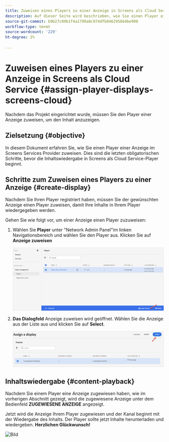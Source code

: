 ```yaml
---
title: Zuweisen eines Players zu einer Anzeige in Screens als Cloud Service
description: Auf dieser Seite wird beschrieben, wie Sie einen Player einer Anzeige in Screens als Cloud Service zuweisen.
source-git-commit: b9b27c09b1f4a1799a8c974dfb846295664be998
workflow-type: tm+mt
source-wordcount: '229'
ht-degree: 2%

---
```



# Zuweisen eines Players zu einer Anzeige in Screens als Cloud Service {#assign-player-displays-screens-cloud}

Nachdem das Projekt eingerichtet wurde, müssen Sie den Player einer Anzeige zuweisen, um den Inhalt anzuzeigen.

## Zielsetzung {#objective}

In diesem Dokument erfahren Sie, wie Sie einen Player einer Anzeige im Screens Services Provider zuweisen. Dies sind die letzten obligatorischen Schritte, bevor die Inhaltswiedergabe in Screens als Cloud Service-Player beginnt.

## Schritte zum Zuweisen eines Players zu einer Anzeige {#create-display}

Nachdem Sie Ihren Player registriert haben, müssen Sie der gewünschten Anzeige einen Player zuweisen, damit Ihre Inhalte in Ihrem Player wiedergegeben werden.

Gehen Sie wie folgt vor, um einer Anzeige einen Player zuzuweisen:

1. Wählen Sie **Player** unter &quot;Network Admin Panel&quot;im linken Navigationsbereich und wählen Sie den Player aus. Klicken Sie auf **Anzeige zuweisen**

   ![Bild](/help/screens-cloud/assets/player/register-player7.png)

1. **Das Dialogfeld** Anzeige zuweisen wird geöffnet. Wählen Sie die Anzeige aus der Liste aus und klicken Sie auf **Select**.

   ![Bild](/help/screens-cloud/assets/player/register-player8.png)

## Inhaltswiedergabe {#content-playback}

Nachdem Sie einem Player eine Anzeige zugewiesen haben, wie im vorherigen Abschnitt gezeigt, wird die zugewiesene Anzeige unter dem Bedienfeld **ZUGEWIESENE ANZEIGE** angezeigt.

Jetzt wird die Anzeige Ihrem Player zugewiesen und der Kanal beginnt mit der Wiedergabe des Inhalts. Der Player sollte jetzt Inhalte herunterladen und wiedergeben. **Herzlichen Glückwunsch!**

![Bild](/help/screens-cloud/assets/player/output.gif)

